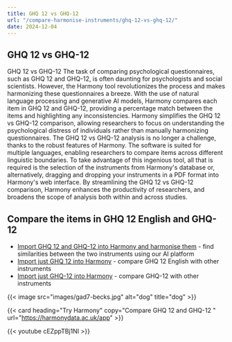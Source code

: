 ```yaml
---
title: GHQ 12 vs GHQ-12
url: "/compare-harmonise-instruments/ghq-12-vs-ghq-12/"
date: 2024-12-04
---
```


## GHQ 12 vs GHQ-12

GHQ 12 vs GHQ-12 The task of comparing psychological questionnaires, such as GHQ 12 and GHQ-12, is often daunting for psychologists and social scientists. However, the Harmony tool revolutionizes the process and makes harmonizing these questionnaires a breeze. With the use of natural language processing and generative AI models, Harmony compares each item in GHQ 12 and GHQ-12, providing a percentage match between the items and highlighting any inconsistencies. Harmony simplifies the GHQ 12 vs GHQ-12 comparison, allowing researchers to focus on understanding the psychological distress of individuals rather than manually harmonizing questionnaires. The GHQ 12 vs GHQ-12 analysis is no longer a challenge, thanks to the robust features of Harmony. The software is suited for multiple languages, enabling researchers to compare items across different linguistic boundaries. To take advantage of this ingenious tool, all that is required is the selection of the instruments from Harmony's database or, alternatively, dragging and dropping your instruments in a PDF format into Harmony's web interface. By streamlining the GHQ 12 vs GHQ-12 comparison, Harmony enhances the productivity of researchers, and broadens the scope of analysis both within and across studies.

## Compare the items in GHQ 12 English and GHQ-12

* <a href="https://harmonydata.ac.uk/app/#/import/W3siaW5zdHJ1bWVudF9uYW1lIjogIkdIUSAxMiBFbmdsaXNoIiwgInF1ZXN0aW9ucyI6IFt7InF1ZXN0aW9uX3RleHQiOiAiQmVlbiBhYmxlIHRvIGNvbmNlbnRyYXRlIG9uIHdoYXQgeW91XHUyMDE5cmUgZG9pbmc_ICJ9LCB7InF1ZXN0aW9uX3RleHQiOiAiTG9zdCBtdWNoIHNsZWVwIG92ZXIgd29ycnk_In0sIHsicXVlc3Rpb25fdGV4dCI6ICJGZWx0IHlvdSB3ZXJlIHBsYXlpbmcgYSB1c2VmdWwgcGFydCBpbiB0aGluZ3M_In0sIHsicXVlc3Rpb25fdGV4dCI6ICJGZWx0IGNhcGFibGUgb2YgbWFraW5nIGRlY2lzaW9ucyBhYm91dCB0aGluZ3M_In0sIHsicXVlc3Rpb25fdGV4dCI6ICJGZWx0IGNvbnN0YW50bHkgdW5kZXIgc3RyYWluPyJ9LCB7InF1ZXN0aW9uX3RleHQiOiAiRmVsdCB5b3UgY291bGRuXHUyMDE5dCBvdmVyY29tZSB5b3VyIGRpZmZpY3VsdGllcz8ifSwgeyJxdWVzdGlvbl90ZXh0IjogIkJlZW4gYWJsZSB0byBlbmpveSB5b3VyIG5vcm1hbCBkYXktdG8tZGF5IGFjdGl2aXRpZXM_In0sIHsicXVlc3Rpb25fdGV4dCI6ICJCZWVuIGFibGUgdG8gZmFjZSB1cCB0byB5b3VyIHByb2JsZW1zPyJ9LCB7InF1ZXN0aW9uX3RleHQiOiAiQmVlbiBmZWVsaW5nIHVuaGFwcHkgYW5kIGRlcHJlc3NlZD8ifSwgeyJxdWVzdGlvbl90ZXh0IjogIkJlZW4gbG9zaW5nIGNvbmZpZGVuY2UgaW4geW91cnNlbGY_In0sIHsicXVlc3Rpb25fdGV4dCI6ICJCZWVuIHRoaW5raW5nIG9mIHlvdXJzZWxmIGFzIGEgd29ydGhsZXNzIHBlcnNvbj8ifSwgeyJxdWVzdGlvbl90ZXh0IjogIkJlZW4gZmVlbGluZyByZWFzb25hYmx5IGhhcHB5LCBhbGwgdGhpbmdzIGNvbnNpZGVyZWQifV19LCB7Imluc3RydW1lbnRfbmFtZSI6ICJHZW5lcmFsIEhlYWx0aCBRdWVzdGlvbm5haXJlICgxMi1pdGVtKSAoR0hRLTEyKSIsICJxdWVzdGlvbnMiOiBbeyJxdWVzdGlvbl90ZXh0IjogIldpdGhpbiB0aGUgbGFzdCBmZXcgd2Vla3MgaGF2ZSB5b3U6In0sIHsicXVlc3Rpb25fdGV4dCI6ICJCZWVuIGFibGUgdG8gY29uY2VudHJhdGUgb24gd2hhdGV2ZXIgeW91XHUyMDE5cmUgZG9pbmc_In0sIHsicXVlc3Rpb25fdGV4dCI6ICJMb3N0IG11Y2ggc2xlZXAgb3ZlciB3b3JyeT8ifSwgeyJxdWVzdGlvbl90ZXh0IjogIkZlbHQgdGhhdCB5b3UgYXJlIHBsYXlpbmcgYSB1c2VmdWwgcGFydCBpbiB0aGluZ3M_In0sIHsicXVlc3Rpb25fdGV4dCI6ICJGZWx0IGNhcGFibGUgb2YgbWFraW5nIGRlY2lzaW9ucyBhYm91dCB0aGluZ3M_In0sIHsicXVlc3Rpb25fdGV4dCI6ICJGZWx0IGNvbnN0YW50bHkgdW5kZXIgc3RyYWluPyJ9LCB7InF1ZXN0aW9uX3RleHQiOiAiRmVsdCB5b3UgY291bGRuXHUyMDE5dCBvdmVyY29tZSB5b3VyIGRpZmZpY3VsdGllcz8ifSwgeyJxdWVzdGlvbl90ZXh0IjogIkJlZW4gYWJsZSB0byBlbmpveSB5b3VyIG5vcm1hbCBkYXkgdG8gZGF5IGFjdGl2aXRpZXM_In0sIHsicXVlc3Rpb25fdGV4dCI6ICJCZWVuIGFibGUgdG8gZmFjZSB1cCB0byB5b3VyIHByb2JsZW1zPyJ9LCB7InF1ZXN0aW9uX3RleHQiOiAiQmVlbiBmZWVsaW5nIHVuaGFwcHkgYW5kIGRlcHJlc3NlZD8ifSwgeyJxdWVzdGlvbl90ZXh0IjogIkJlZW4gbG9zaW5nIGNvbmZpZGVuY2UgaW4geW91cnNlbGY_In0sIHsicXVlc3Rpb25fdGV4dCI6ICJCZWVuIHRoaW5raW5nIG9mIHlvdXJzZWxmIGFzIGEgd29ydGhsZXNzIHBlcnNvbj8ifSwgeyJxdWVzdGlvbl90ZXh0IjogIkJlZW4gZmVlbGluZyByZWFzb25hYmx5IGhhcHB5PyJ9XX1d" target="harmonyapp">Import GHQ 12 and GHQ-12 into Harmony and harmonise them</a> - find similarities between the two instruments using our AI platform
* <a href="https://harmonydata.ac.uk/app/#/import/W3siaW5zdHJ1bWVudF9uYW1lIjogIkdIUSAxMiBFbmdsaXNoIiwgInF1ZXN0aW9ucyI6IFt7InF1ZXN0aW9uX3RleHQiOiAiQmVlbiBhYmxlIHRvIGNvbmNlbnRyYXRlIG9uIHdoYXQgeW91XHUyMDE5cmUgZG9pbmc_ICJ9LCB7InF1ZXN0aW9uX3RleHQiOiAiTG9zdCBtdWNoIHNsZWVwIG92ZXIgd29ycnk_In0sIHsicXVlc3Rpb25fdGV4dCI6ICJGZWx0IHlvdSB3ZXJlIHBsYXlpbmcgYSB1c2VmdWwgcGFydCBpbiB0aGluZ3M_In0sIHsicXVlc3Rpb25fdGV4dCI6ICJGZWx0IGNhcGFibGUgb2YgbWFraW5nIGRlY2lzaW9ucyBhYm91dCB0aGluZ3M_In0sIHsicXVlc3Rpb25fdGV4dCI6ICJGZWx0IGNvbnN0YW50bHkgdW5kZXIgc3RyYWluPyJ9LCB7InF1ZXN0aW9uX3RleHQiOiAiRmVsdCB5b3UgY291bGRuXHUyMDE5dCBvdmVyY29tZSB5b3VyIGRpZmZpY3VsdGllcz8ifSwgeyJxdWVzdGlvbl90ZXh0IjogIkJlZW4gYWJsZSB0byBlbmpveSB5b3VyIG5vcm1hbCBkYXktdG8tZGF5IGFjdGl2aXRpZXM_In0sIHsicXVlc3Rpb25fdGV4dCI6ICJCZWVuIGFibGUgdG8gZmFjZSB1cCB0byB5b3VyIHByb2JsZW1zPyJ9LCB7InF1ZXN0aW9uX3RleHQiOiAiQmVlbiBmZWVsaW5nIHVuaGFwcHkgYW5kIGRlcHJlc3NlZD8ifSwgeyJxdWVzdGlvbl90ZXh0IjogIkJlZW4gbG9zaW5nIGNvbmZpZGVuY2UgaW4geW91cnNlbGY_In0sIHsicXVlc3Rpb25fdGV4dCI6ICJCZWVuIHRoaW5raW5nIG9mIHlvdXJzZWxmIGFzIGEgd29ydGhsZXNzIHBlcnNvbj8ifSwgeyJxdWVzdGlvbl90ZXh0IjogIkJlZW4gZmVlbGluZyByZWFzb25hYmx5IGhhcHB5LCBhbGwgdGhpbmdzIGNvbnNpZGVyZWQifV19LCB7Imluc3RydW1lbnRfbmFtZSI6ICJHZW5lcmFsIEhlYWx0aCBRdWVzdGlvbm5haXJlICgxMi1pdGVtKSAoR0hRLTEyKSIsICJxdWVzdGlvbnMiOiBbeyJxdWVzdGlvbl90ZXh0IjogIldpdGhpbiB0aGUgbGFzdCBmZXcgd2Vla3MgaGF2ZSB5b3U6In0sIHsicXVlc3Rpb25fdGV4dCI6ICJCZWVuIGFibGUgdG8gY29uY2VudHJhdGUgb24gd2hhdGV2ZXIgeW91XHUyMDE5cmUgZG9pbmc_In0sIHsicXVlc3Rpb25fdGV4dCI6ICJMb3N0IG11Y2ggc2xlZXAgb3ZlciB3b3JyeT8ifSwgeyJxdWVzdGlvbl90ZXh0IjogIkZlbHQgdGhhdCB5b3UgYXJlIHBsYXlpbmcgYSB1c2VmdWwgcGFydCBpbiB0aGluZ3M_In0sIHsicXVlc3Rpb25fdGV4dCI6ICJGZWx0IGNhcGFibGUgb2YgbWFraW5nIGRlY2lzaW9ucyBhYm91dCB0aGluZ3M_In0sIHsicXVlc3Rpb25fdGV4dCI6ICJGZWx0IGNvbnN0YW50bHkgdW5kZXIgc3RyYWluPyJ9LCB7InF1ZXN0aW9uX3RleHQiOiAiRmVsdCB5b3UgY291bGRuXHUyMDE5dCBvdmVyY29tZSB5b3VyIGRpZmZpY3VsdGllcz8ifSwgeyJxdWVzdGlvbl90ZXh0IjogIkJlZW4gYWJsZSB0byBlbmpveSB5b3VyIG5vcm1hbCBkYXkgdG8gZGF5IGFjdGl2aXRpZXM_In0sIHsicXVlc3Rpb25fdGV4dCI6ICJCZWVuIGFibGUgdG8gZmFjZSB1cCB0byB5b3VyIHByb2JsZW1zPyJ9LCB7InF1ZXN0aW9uX3RleHQiOiAiQmVlbiBmZWVsaW5nIHVuaGFwcHkgYW5kIGRlcHJlc3NlZD8ifSwgeyJxdWVzdGlvbl90ZXh0IjogIkJlZW4gbG9zaW5nIGNvbmZpZGVuY2UgaW4geW91cnNlbGY_In0sIHsicXVlc3Rpb25fdGV4dCI6ICJCZWVuIHRoaW5raW5nIG9mIHlvdXJzZWxmIGFzIGEgd29ydGhsZXNzIHBlcnNvbj8ifSwgeyJxdWVzdGlvbl90ZXh0IjogIkJlZW4gZmVlbGluZyByZWFzb25hYmx5IGhhcHB5PyJ9XX1d" target="harmonyapp">Import just GHQ 12 into Harmony</a> - compare GHQ 12 English with other instruments
* <a href="https://harmonydata.ac.uk/app/#/import/W3siaW5zdHJ1bWVudF9uYW1lIjogIkdIUSAxMiBFbmdsaXNoIiwgInF1ZXN0aW9ucyI6IFt7InF1ZXN0aW9uX3RleHQiOiAiQmVlbiBhYmxlIHRvIGNvbmNlbnRyYXRlIG9uIHdoYXQgeW91XHUyMDE5cmUgZG9pbmc_ICJ9LCB7InF1ZXN0aW9uX3RleHQiOiAiTG9zdCBtdWNoIHNsZWVwIG92ZXIgd29ycnk_In0sIHsicXVlc3Rpb25fdGV4dCI6ICJGZWx0IHlvdSB3ZXJlIHBsYXlpbmcgYSB1c2VmdWwgcGFydCBpbiB0aGluZ3M_In0sIHsicXVlc3Rpb25fdGV4dCI6ICJGZWx0IGNhcGFibGUgb2YgbWFraW5nIGRlY2lzaW9ucyBhYm91dCB0aGluZ3M_In0sIHsicXVlc3Rpb25fdGV4dCI6ICJGZWx0IGNvbnN0YW50bHkgdW5kZXIgc3RyYWluPyJ9LCB7InF1ZXN0aW9uX3RleHQiOiAiRmVsdCB5b3UgY291bGRuXHUyMDE5dCBvdmVyY29tZSB5b3VyIGRpZmZpY3VsdGllcz8ifSwgeyJxdWVzdGlvbl90ZXh0IjogIkJlZW4gYWJsZSB0byBlbmpveSB5b3VyIG5vcm1hbCBkYXktdG8tZGF5IGFjdGl2aXRpZXM_In0sIHsicXVlc3Rpb25fdGV4dCI6ICJCZWVuIGFibGUgdG8gZmFjZSB1cCB0byB5b3VyIHByb2JsZW1zPyJ9LCB7InF1ZXN0aW9uX3RleHQiOiAiQmVlbiBmZWVsaW5nIHVuaGFwcHkgYW5kIGRlcHJlc3NlZD8ifSwgeyJxdWVzdGlvbl90ZXh0IjogIkJlZW4gbG9zaW5nIGNvbmZpZGVuY2UgaW4geW91cnNlbGY_In0sIHsicXVlc3Rpb25fdGV4dCI6ICJCZWVuIHRoaW5raW5nIG9mIHlvdXJzZWxmIGFzIGEgd29ydGhsZXNzIHBlcnNvbj8ifSwgeyJxdWVzdGlvbl90ZXh0IjogIkJlZW4gZmVlbGluZyByZWFzb25hYmx5IGhhcHB5LCBhbGwgdGhpbmdzIGNvbnNpZGVyZWQifV19LCB7Imluc3RydW1lbnRfbmFtZSI6ICJHZW5lcmFsIEhlYWx0aCBRdWVzdGlvbm5haXJlICgxMi1pdGVtKSAoR0hRLTEyKSIsICJxdWVzdGlvbnMiOiBbeyJxdWVzdGlvbl90ZXh0IjogIldpdGhpbiB0aGUgbGFzdCBmZXcgd2Vla3MgaGF2ZSB5b3U6In0sIHsicXVlc3Rpb25fdGV4dCI6ICJCZWVuIGFibGUgdG8gY29uY2VudHJhdGUgb24gd2hhdGV2ZXIgeW91XHUyMDE5cmUgZG9pbmc_In0sIHsicXVlc3Rpb25fdGV4dCI6ICJMb3N0IG11Y2ggc2xlZXAgb3ZlciB3b3JyeT8ifSwgeyJxdWVzdGlvbl90ZXh0IjogIkZlbHQgdGhhdCB5b3UgYXJlIHBsYXlpbmcgYSB1c2VmdWwgcGFydCBpbiB0aGluZ3M_In0sIHsicXVlc3Rpb25fdGV4dCI6ICJGZWx0IGNhcGFibGUgb2YgbWFraW5nIGRlY2lzaW9ucyBhYm91dCB0aGluZ3M_In0sIHsicXVlc3Rpb25fdGV4dCI6ICJGZWx0IGNvbnN0YW50bHkgdW5kZXIgc3RyYWluPyJ9LCB7InF1ZXN0aW9uX3RleHQiOiAiRmVsdCB5b3UgY291bGRuXHUyMDE5dCBvdmVyY29tZSB5b3VyIGRpZmZpY3VsdGllcz8ifSwgeyJxdWVzdGlvbl90ZXh0IjogIkJlZW4gYWJsZSB0byBlbmpveSB5b3VyIG5vcm1hbCBkYXkgdG8gZGF5IGFjdGl2aXRpZXM_In0sIHsicXVlc3Rpb25fdGV4dCI6ICJCZWVuIGFibGUgdG8gZmFjZSB1cCB0byB5b3VyIHByb2JsZW1zPyJ9LCB7InF1ZXN0aW9uX3RleHQiOiAiQmVlbiBmZWVsaW5nIHVuaGFwcHkgYW5kIGRlcHJlc3NlZD8ifSwgeyJxdWVzdGlvbl90ZXh0IjogIkJlZW4gbG9zaW5nIGNvbmZpZGVuY2UgaW4geW91cnNlbGY_In0sIHsicXVlc3Rpb25fdGV4dCI6ICJCZWVuIHRoaW5raW5nIG9mIHlvdXJzZWxmIGFzIGEgd29ydGhsZXNzIHBlcnNvbj8ifSwgeyJxdWVzdGlvbl90ZXh0IjogIkJlZW4gZmVlbGluZyByZWFzb25hYmx5IGhhcHB5PyJ9XX1d" target="harmonyapp">Import just GHQ-12 into Harmony</a> - compare GHQ-12 with other instruments



{{< image src="images/gad7-becks.jpg" alt="dog" title="dog" >}}

{{< card heading="Try Harmony" copy="Compare GHQ 12 and GHQ-12 " url="https://harmonydata.ac.uk/app" >}}

{{< youtube cEZppTBj1NI >}}



